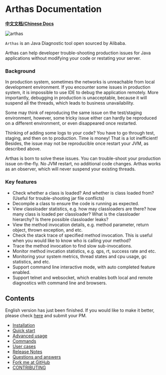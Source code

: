 Arthas Documentation
===

**[中文文档/Chinese Docs](https://alibaba.github.io/arthas/)**

![arthas](arthas.png)

`Arthas` is an Java Diagnostic tool open sourced by Alibaba.

Arthas can help developer trouble-shooting production issues for Java applications without modifying your code or restating your server.

### Background

In production system, sometimes the networks is unreachable from local development environment. If you encounter some issues in production system, it is impossible to use IDE to debug the application remotely. More importantly, debugging in production is unacceptable, because it will suspend all the threads, which leads to business unavailability. 

Some may think of reproducing the same issue on the test/staging environment, however, some tricky issue either can hardly be reproduced on a different environment, or even disappeared once restarted. 

Thinking of adding some logs to your code? You have to go through test, staging, and then on to production. Time is money! That is a lot inefficient! Besides, the issue may not be reproducible once restart your JVM, as described above.

Arthas is born to solve these issues. You can trouble-shoot your production issue on-the-fly. No JVM restart, no additional code changes. Arthas works as an observer, which will never suspend your existing threads.

### Key features

* Check whether a class is loaded? And whether is class loaded from? (Useful for trouble-shooting jar file conflicts)
* Decompile a class to ensure the code is running as expected.
* View classloader statistics, e.g. how may classloaders are there? how many class is loaded per classloader? What is the classloader hierarchy? Is there possible classloader leaks?
* View the method invocation details, e.g. method parameter, return object, thrown exception, and etc.
* Check the stack trace of specified method invocation. This is useful when you would like to know who is calling your method?
* Trace the method invocation to find slow sub-invocations.
* Monitor method invcation statistics, e.g. qps, rt, success rate and etc.
* Monitoring your system metrics, thread states and cpu usage, gc statistics, and etc.
* Support command line interactive mode, with auto completed feature enabled.
* Support telnet and websocket, which enables both local and remote diagnostics with command line and browsers.


Contents
--------

English version has just been finished. If you would like to make it better, please check [here](https://github.com/alibaba/arthas/issues/51) and submit your PM.

* [Installation](install-detail.md)
* [Quick start](quick-start.md)
* [Advanced usage](advanced-use.md)
* [Commands](commands.md)
* [User cases](https://github.com/alibaba/arthas/issues?q=label%3Auser-case)
* [Release Notes](release-notes.md)
* [Questions and answers](https://github.com/alibaba/arthas/issues?q=label%3Aquestion-answered)
* [Fork me at GitHub](https://github.com/alibaba/arthas)
* [CONTRIBUTING](https://github.com/alibaba/arthas/blob/master/CONTRIBUTING.md)
